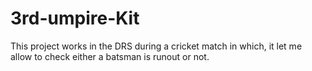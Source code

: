 # 3rd-umpire-Kit
This project works in the DRS during a cricket match in which, it let me allow to check either a batsman is runout or not.
